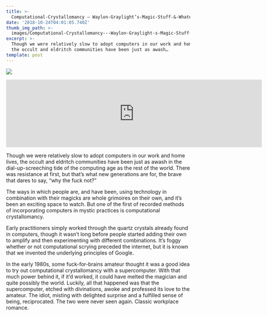 ```yaml
---
title: >-
  Computational-Crystallomancy — Waylon-Graylight’s-Magic-Stuff-&-Whatever-the-Fuck-12.w1z
date: '2018-10-24T04:01:05.740Z'
thumb_img_path: >-
  images/Computational-Crystallomancy---Waylon-Graylight-s-Magic-Stuff---Whatever-the-Fuck-12-w1z/1*iq5yzQY2136jdGeMMYjz5Q.jpeg
excerpt: >-
  Though we were relatively slow to adopt computers in our work and home lives,
  the occult and eldritch communities have been just as awash…
template: post
---
```

![](/images/Computational-Crystallomancy---Waylon-Graylight-s-Magic-Stuff---Whatever-the-Fuck-12-w1z/1*iq5yzQY2136jdGeMMYjz5Q.jpeg)

<iframe src="https://play.ht/embed/?article_url=https://medium.com/_p/computational-crystallomancy-waylon-graylights-magic-stuff-whatever-the-fuck-12-w1z-83941baa3d73" width="700" height="185" frameborder="0" scrolling="no"></iframe>

Though we were relatively slow to adopt computers in our work and home lives, the occult and eldritch communities have been just as awash in the dial-up-screeching tide of the computing age as the rest of the world. There was resistance at first, but that’s what new generations are for, the brave that dares to say, “why the fuck not?”

The ways in which people are, and have been, using technology in combination with their magicks are whole grimoires on their own, and it’s been an exciting space to watch. But one of the first of recorded methods of incorporating computers in mystic practices is computational crystallomancy.

Early practitioners simply worked through the quartz crystals already found in computers, though it wasn’t long before people started adding their own to amplify and then experimenting with different combinations. It’s foggy whether or not computational scrying preceded the internet, but it is known that we invented the underlying principles of Google.

In the early 1980s, some fuck-for-brains amateur thought it was a good idea to try out computational crystallomancy with a supercomputer. With that much power behind it, if it’d worked, it could have melted the magician and quite possibly the world. Luckily, all that happened was that the supercomputer, etched with divinations, awoke and professed its love to the amateur. The idiot, misting with delighted surprise and a fulfilled sense of being, reciprocated. The two were never seen again. Classic workplace romance.
